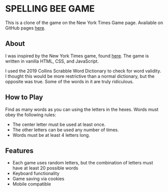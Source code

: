 # SPELLING BEE GAME
This is a clone of the game on the New York Times Game page. Available on GitHub pages [here](https://jytrowbridge.github.io/spelling-bee-webapp/).

## About
I was inspired by the New York Times game, found [here](https://www.nytimes.com/puzzles/spelling-bee).
The game is written in vanilla HTML, CSS, and JavaScript.

I used the 2019 Collins Scrabble Word Dictionary to check for word validity. I thought this would be more restrictive than a normal dictionary, but the opposite was true. Some of the words in it are truly ridiculous.

## How to Play
Find as many words as you can using the letters in the hexes. Words must obey the following rules:
- The center letter must be used at least once. 
- The other letters can be used any number of times.
- Words must be at least 4 letters long.

## Features
- Each game uses random letters, but the combination of letters must have at least 20 possible words
- Keyboard functionality
- Game saving via cookies
- Mobile compatible